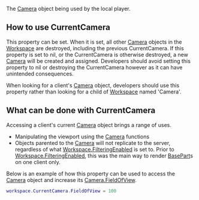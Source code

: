 The [Camera](https://developer.roblox.com/en-us/api-reference/class/Camera) object being used by the local player.

How to use CurrentCamera
------------------------

This property can be set. When it is set, all other [Camera](https://developer.roblox.com/en-us/api-reference/class/Camera) objects in the [Workspace](https://developer.roblox.com/en-us/api-reference/class/Workspace) are destroyed, including the previous CurrentCamera. If this property is set to nil, or the CurrentCamera is otherwise destroyed, a new [Camera](https://developer.roblox.com/en-us/api-reference/class/Camera) will be created and assigned. Developers should avoid setting this property to nil or destroying the CurrentCamera however as it can have unintended consequences.

When looking for a client's [Camera](https://developer.roblox.com/en-us/api-reference/class/Camera) object, developers should use this property rather than looking for a child of [Workspace](https://developer.roblox.com/en-us/api-reference/class/Workspace) named 'Camera'.

What can be done with CurrentCamera
-----------------------------------

Accessing a client's current [Camera](https://developer.roblox.com/en-us/api-reference/class/Camera) object brings a range of uses.

*   Manipulating the viewport using the [Camera](https://developer.roblox.com/en-us/api-reference/class/Camera) functions
*   Objects parented to the [Camera](https://developer.roblox.com/en-us/api-reference/class/Camera) will not replicate to the server, regardless of what [Workspace.FilteringEnabled](https://developer.roblox.com/en-us/api-reference/property/Workspace/FilteringEnabled) is set to. Prior to [Workspace.FilteringEnabled](https://developer.roblox.com/en-us/api-reference/property/Workspace/FilteringEnabled), this was the main way to render [BasePart](https://developer.roblox.com/en-us/api-reference/class/BasePart)s on one client only.

Below is an example of how this property can be used to access the [Camera](https://developer.roblox.com/en-us/api-reference/class/Camera) object and increase its [Camera.FieldOfView](https://developer.roblox.com/en-us/api-reference/property/Camera/FieldOfView).

```Lua
workspace.CurrentCamera.FieldOfView = 100
```